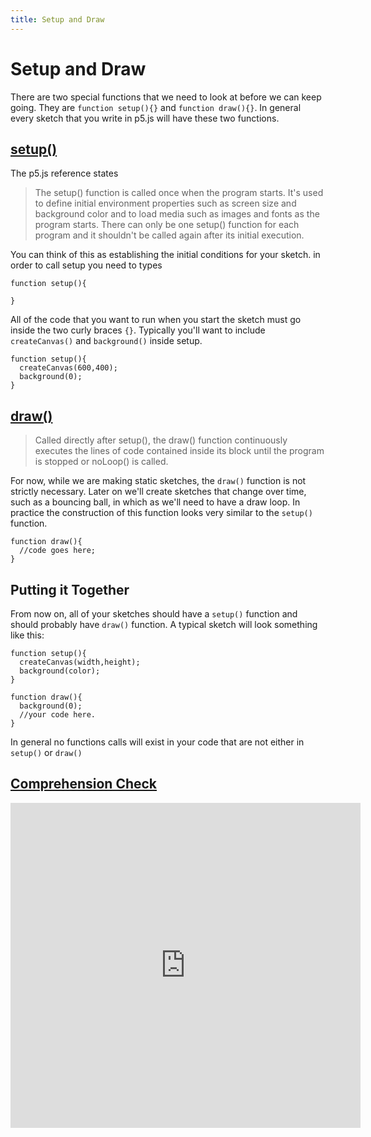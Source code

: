 ```yaml
---
title: Setup and Draw
---
```

# Setup and Draw
There are two special functions that we need to look at before we can keep going. They are `function setup(){}` and `function draw(){}`. In general every sketch that you write in p5.js will have these two functions.

## [setup()](https://p5js.org/reference/#/p5/setup)
The p5.js reference states
>The setup() function is called once when the program starts. It's used to define initial environment properties such as screen size and background color and to load media such as images and fonts as the program starts. There can only be one setup() function for each program and it shouldn't be called again after its initial execution.

You can think of this as establishing the initial conditions for your sketch. in order to call setup you need to types
```
function setup(){

}
```
All of the code that you want to run when you start the sketch must go inside the two curly braces `{}`. Typically you'll want to include `createCanvas()` and `background()` inside setup.
```
function setup(){
  createCanvas(600,400);
  background(0);
}
```

## [draw()](https://p5js.org/reference/#/p5/draw)
>Called directly after setup(), the draw() function continuously executes the lines of code contained inside its block until the program is stopped or noLoop() is called.

For now, while we are making static sketches, the `draw()` function is not strictly necessary. Later on we'll create sketches that change over time, such as a bouncing ball, in which as we'll need to have a draw loop. In practice the construction of this function looks very similar to the `setup()` function.
```
function draw(){
  //code goes here;
}
```
## Putting it Together
From now on, all of your sketches should have a `setup()` function and should probably have `draw()` function. A typical sketch will look something like this:
```
function setup(){
  createCanvas(width,height);
  background(color);
}

function draw(){
  background(0);
  //your code here.
}
```
In general no functions calls will exist in your code that are not either in `setup()` or `draw()`

## [Comprehension Check](https://goo.gl/forms/WqO9DYOwHqIdkNyo2)
<iframe src="https://docs.google.com/forms/d/e/1FAIpQLSddRGWR-4b0J1woW3ZsWoNVCfuOGZUArMaCG11EhY-uXKi7cw/viewform?embedded=true" width="560" height="520" frameborder="0" marginheight="0" marginwidth="0">Loading...</iframe>
